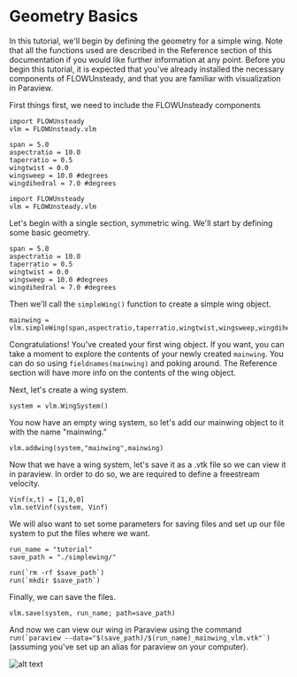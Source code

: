 # Geometry Basics

In this tutorial, we'll begin by defining the geometry for a simple wing.  Note that all the functions used are described in the Reference section of this documentation if you would like further information at any point.  Before you begin this tutorial, it is expected that you've already installed the necessary components of FLOWUnsteady, and that you are familiar with visualization in Paraview.

First things first, we need to include the FLOWUnsteady components
```@setup simplewing
import FLOWUnsteady
vlm = FLOWUnsteady.vlm

span = 5.0
aspectratio = 10.0
taperratio = 0.5
wingtwist = 0.0
wingsweep = 10.0 #degrees
wingdihedral = 7.0 #degrees
```

```
import FLOWUnsteady
vlm = FLOWUnsteady.vlm
```

Let's begin with a single section, symmetric wing.  We'll start by defining some basic geometry.

```
span = 5.0
aspectratio = 10.0
taperratio = 0.5
wingtwist = 0.0
wingsweep = 10.0 #degrees
wingdihedral = 7.0 #degrees
```

Then we'll call the ```simpleWing()``` function to create a simple wing object.

```@example simplewing
mainwing = vlm.simpleWing(span,aspectratio,taperratio,wingtwist,wingsweep,wingdihedral)
```

Congratulations! You've created your first wing object.  If you want, you can take a moment to explore the contents of your newly created ```mainwing```.  You can do so using ```fieldnames(mainwing)``` and poking around. The Reference section will have more info on the contents of the wing object.

Next, let's create a wing system.

```@example simplewing
system = vlm.WingSystem()
```

You now have an empty wing system, so let's add our mainwing object to it with the name "mainwing."

```@example simplewing
vlm.addwing(system,"mainwing",mainwing)
```

Now that we have a wing system, let's save it as a .vtk file so we can view it in paraview.  In order to do so, we are required to define a freestream velocity.

```@example simplewing
Vinf(x,t) = [1,0,0]
vlm.setVinf(system, Vinf)
```

We will also want to set some parameters for saving files and set up our file system to put the files where we want.

```@example simplewing
run_name = "tutorial"
save_path = "./simplewing/"

run(`rm -rf $save_path`)
run(`mkdir $save_path`)
```

Finally, we can save the files.

```
vlm.save(system, run_name; path=save_path)
```

And now we can view our wing in Paraview using the command ```run(`paraview --data="$(save_path)/$(run_name)_mainwing_vlm.vtk"`)``` (assuming you've set up an alias for paraview on your computer).

![alt text](https://github.com/byuflowlab/FLOWUnsteady/blob/master/docs/src/assets/tutorialfigs/geometry-basics.gif)